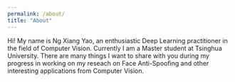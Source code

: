 ```yaml
---
permalink: /about/
title: "About"
---
```


Hi! My name is Ng Xiang Yao, an enthusiastic Deep Learning practitioner in the field of Computer Vision. Currently I am a Master student at Tsinghua University. There are many things I want to share with you during my progress in working on my reseach on Face Anti-Spoofing and other interesting applications from Computer Vision.  